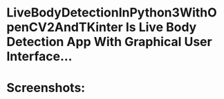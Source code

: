 # LiveBodyDetectionInPython3WithOpenCV2AndTKinter Is Live Body Detection App With Graphical User Interface...
# Screenshots:
